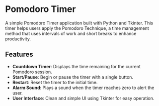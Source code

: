 # Pomodoro Timer

A simple Pomodoro Timer application built with Python and Tkinter. This timer helps users apply the Pomodoro Technique, a time management method that uses intervals of work and short breaks to enhance productivity.

## Features

- **Countdown Timer**: Displays the time remaining for the current Pomodoro session.
- **Start/Pause**: Begin or pause the timer with a single button.
- **Restart**: Reset the timer to the initial time.
- **Alarm Sound**: Plays a sound when the timer reaches zero to alert the user.
- **User Interface**: Clean and simple UI using Tkinter for easy operation.
